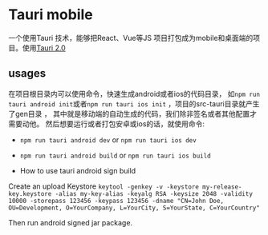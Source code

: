 # Tauri mobile

一个使用Tauri 技术，能够把React、Vue等JS 项目打包成为mobile和桌面端的项目。使用[Tauri 2.0](https://tauri.app)

## usages

在项目根目录内可以使用命令，快速生成android或者ios的代码目录， 如`npm run tauri android init`或者`npm run tauri ios init`
，项目的src-tauri目录就产生了gen目录 ， 其中就是移动端的自动生成的代码，我们除非签名或者其他配置才需要动他。
然后想要运行或者打包安卓或ios的话，就使用命令:

- `npm run tauri android dev` or `npm run tauri ios dev`
- `npm run tauri android build` or `npm run tauri ios build`

- How to use tauri android sign build

Create an upload Keystore `keytool -genkey -v -keystore my-release-key.keystore -alias my-key-alias -keyalg RSA -keysize 2048 -validity 10000 -storepass 123456 -keypass 123456 -dname "CN=John Doe, OU=Development, O=YourCompany, L=YourCity, S=YourState, C=YourCountry"`

Then run android signed jar package.
